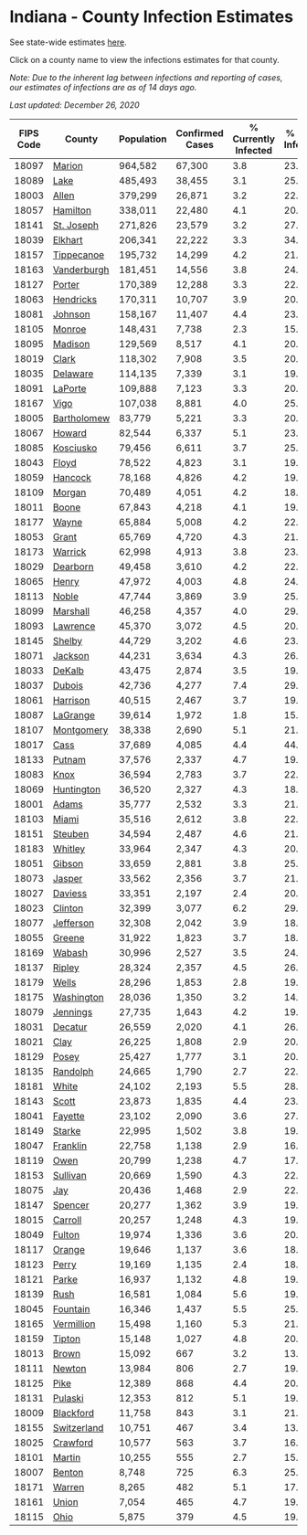 # Indiana - County Infection Estimates

See state-wide estimates [here](/infections/us-in).

Click on a county name to view the infections estimates for that county.

*Note: Due to the inherent lag between infections and reporting of cases, our estimates of infections are as of 14 days ago.*

*Last updated: December 26, 2020*

|   FIPS Code |                     County |   Population |   Confirmed Cases |   % Currently Infected |   % Total Infected |
|-------------|----------------------------|--------------|-------------------|------------------------|--------------------|
|       18097 |           [Marion](marion) |      964,582 |            67,300 |                    3.8 |               23.8 |
|       18089 |               [Lake](lake) |      485,493 |            38,455 |                    3.1 |               25.8 |
|       18003 |             [Allen](allen) |      379,299 |            26,871 |                    3.2 |               22.0 |
|       18057 |       [Hamilton](hamilton) |      338,011 |            22,480 |                    4.1 |               20.6 |
|       18141 |   [St. Joseph](st.-joseph) |      271,826 |            23,579 |                    3.2 |               27.2 |
|       18039 |         [Elkhart](elkhart) |      206,341 |            22,222 |                    3.3 |               34.0 |
|       18157 |   [Tippecanoe](tippecanoe) |      195,732 |            14,299 |                    4.2 |               21.9 |
|       18163 | [Vanderburgh](vanderburgh) |      181,451 |            14,556 |                    3.8 |               24.0 |
|       18127 |           [Porter](porter) |      170,389 |            12,288 |                    3.3 |               22.0 |
|       18063 |     [Hendricks](hendricks) |      170,311 |            10,707 |                    3.9 |               20.5 |
|       18081 |         [Johnson](johnson) |      158,167 |            11,407 |                    4.4 |               23.0 |
|       18105 |           [Monroe](monroe) |      148,431 |             7,738 |                    2.3 |               15.8 |
|       18095 |         [Madison](madison) |      129,569 |             8,517 |                    4.1 |               20.7 |
|       18019 |             [Clark](clark) |      118,302 |             7,908 |                    3.5 |               20.9 |
|       18035 |       [Delaware](delaware) |      114,135 |             7,339 |                    3.1 |               19.8 |
|       18091 |         [LaPorte](laporte) |      109,888 |             7,123 |                    3.3 |               20.1 |
|       18167 |               [Vigo](vigo) |      107,038 |             8,881 |                    4.0 |               25.0 |
|       18005 | [Bartholomew](bartholomew) |       83,779 |             5,221 |                    3.3 |               20.1 |
|       18067 |           [Howard](howard) |       82,544 |             6,337 |                    5.1 |               23.6 |
|       18085 |     [Kosciusko](kosciusko) |       79,456 |             6,611 |                    3.7 |               25.2 |
|       18043 |             [Floyd](floyd) |       78,522 |             4,823 |                    3.1 |               19.4 |
|       18059 |         [Hancock](hancock) |       78,168 |             4,826 |                    4.2 |               19.5 |
|       18109 |           [Morgan](morgan) |       70,489 |             4,051 |                    4.2 |               18.0 |
|       18011 |             [Boone](boone) |       67,843 |             4,218 |                    4.1 |               19.6 |
|       18177 |             [Wayne](wayne) |       65,884 |             5,008 |                    4.2 |               22.7 |
|       18053 |             [Grant](grant) |       65,769 |             4,720 |                    4.3 |               21.9 |
|       18173 |         [Warrick](warrick) |       62,998 |             4,913 |                    3.8 |               23.5 |
|       18029 |       [Dearborn](dearborn) |       49,458 |             3,610 |                    4.2 |               22.6 |
|       18065 |             [Henry](henry) |       47,972 |             4,003 |                    4.8 |               24.9 |
|       18113 |             [Noble](noble) |       47,744 |             3,869 |                    3.9 |               25.3 |
|       18099 |       [Marshall](marshall) |       46,258 |             4,357 |                    4.0 |               29.0 |
|       18093 |       [Lawrence](lawrence) |       45,370 |             3,072 |                    4.5 |               20.9 |
|       18145 |           [Shelby](shelby) |       44,729 |             3,202 |                    4.6 |               23.5 |
|       18071 |         [Jackson](jackson) |       44,231 |             3,634 |                    4.3 |               26.6 |
|       18033 |           [DeKalb](dekalb) |       43,475 |             2,874 |                    3.5 |               19.8 |
|       18037 |           [Dubois](dubois) |       42,736 |             4,277 |                    7.4 |               29.8 |
|       18061 |       [Harrison](harrison) |       40,515 |             2,467 |                    3.7 |               19.2 |
|       18087 |       [LaGrange](lagrange) |       39,614 |             1,972 |                    1.8 |               15.7 |
|       18107 |   [Montgomery](montgomery) |       38,338 |             2,690 |                    5.1 |               21.8 |
|       18017 |               [Cass](cass) |       37,689 |             4,085 |                    4.4 |               44.8 |
|       18133 |           [Putnam](putnam) |       37,576 |             2,337 |                    4.7 |               19.1 |
|       18083 |               [Knox](knox) |       36,594 |             2,783 |                    3.7 |               22.9 |
|       18069 |   [Huntington](huntington) |       36,520 |             2,327 |                    4.3 |               18.5 |
|       18001 |             [Adams](adams) |       35,777 |             2,532 |                    3.3 |               21.1 |
|       18103 |             [Miami](miami) |       35,516 |             2,612 |                    3.8 |               22.9 |
|       18151 |         [Steuben](steuben) |       34,594 |             2,487 |                    4.6 |               21.4 |
|       18183 |         [Whitley](whitley) |       33,964 |             2,347 |                    4.3 |               20.5 |
|       18051 |           [Gibson](gibson) |       33,659 |             2,881 |                    3.8 |               25.4 |
|       18073 |           [Jasper](jasper) |       33,562 |             2,356 |                    3.7 |               21.3 |
|       18027 |         [Daviess](daviess) |       33,351 |             2,197 |                    2.4 |               20.3 |
|       18023 |         [Clinton](clinton) |       32,399 |             3,077 |                    6.2 |               29.1 |
|       18077 |     [Jefferson](jefferson) |       32,308 |             2,042 |                    3.9 |               18.7 |
|       18055 |           [Greene](greene) |       31,922 |             1,823 |                    3.7 |               18.0 |
|       18169 |           [Wabash](wabash) |       30,996 |             2,527 |                    3.5 |               24.8 |
|       18137 |           [Ripley](ripley) |       28,324 |             2,357 |                    4.5 |               26.0 |
|       18179 |             [Wells](wells) |       28,296 |             1,853 |                    2.8 |               19.8 |
|       18175 |   [Washington](washington) |       28,036 |             1,350 |                    3.2 |               14.7 |
|       18079 |       [Jennings](jennings) |       27,735 |             1,643 |                    4.2 |               19.0 |
|       18031 |         [Decatur](decatur) |       26,559 |             2,020 |                    4.1 |               26.2 |
|       18021 |               [Clay](clay) |       26,225 |             1,808 |                    2.9 |               20.7 |
|       18129 |             [Posey](posey) |       25,427 |             1,777 |                    3.1 |               20.8 |
|       18135 |       [Randolph](randolph) |       24,665 |             1,790 |                    2.7 |               22.0 |
|       18181 |             [White](white) |       24,102 |             2,193 |                    5.5 |               28.7 |
|       18143 |             [Scott](scott) |       23,873 |             1,835 |                    4.4 |               23.9 |
|       18041 |         [Fayette](fayette) |       23,102 |             2,090 |                    3.6 |               27.6 |
|       18149 |           [Starke](starke) |       22,995 |             1,502 |                    3.8 |               19.7 |
|       18047 |       [Franklin](franklin) |       22,758 |             1,138 |                    2.9 |               16.9 |
|       18119 |               [Owen](owen) |       20,799 |             1,238 |                    4.7 |               17.7 |
|       18153 |       [Sullivan](sullivan) |       20,669 |             1,590 |                    4.3 |               22.9 |
|       18075 |                 [Jay](jay) |       20,436 |             1,468 |                    2.9 |               22.0 |
|       18147 |         [Spencer](spencer) |       20,277 |             1,362 |                    3.9 |               19.7 |
|       18015 |         [Carroll](carroll) |       20,257 |             1,248 |                    4.3 |               19.0 |
|       18049 |           [Fulton](fulton) |       19,974 |             1,336 |                    3.6 |               20.4 |
|       18117 |           [Orange](orange) |       19,646 |             1,137 |                    3.6 |               18.8 |
|       18123 |             [Perry](perry) |       19,169 |             1,135 |                    2.4 |               18.1 |
|       18121 |             [Parke](parke) |       16,937 |             1,132 |                    4.8 |               19.9 |
|       18139 |               [Rush](rush) |       16,581 |             1,084 |                    5.6 |               19.9 |
|       18045 |       [Fountain](fountain) |       16,346 |             1,437 |                    5.5 |               25.9 |
|       18165 |   [Vermillion](vermillion) |       15,498 |             1,160 |                    5.3 |               21.9 |
|       18159 |           [Tipton](tipton) |       15,148 |             1,027 |                    4.8 |               20.3 |
|       18013 |             [Brown](brown) |       15,092 |               667 |                    3.2 |               13.4 |
|       18111 |           [Newton](newton) |       13,984 |               806 |                    2.7 |               19.1 |
|       18125 |               [Pike](pike) |       12,389 |               868 |                    4.4 |               20.2 |
|       18131 |         [Pulaski](pulaski) |       12,353 |               812 |                    5.1 |               19.9 |
|       18009 |     [Blackford](blackford) |       11,758 |               843 |                    3.1 |               21.8 |
|       18155 | [Switzerland](switzerland) |       10,751 |               467 |                    3.4 |               13.3 |
|       18025 |       [Crawford](crawford) |       10,577 |               563 |                    3.7 |               16.3 |
|       18101 |           [Martin](martin) |       10,255 |               555 |                    2.7 |               15.9 |
|       18007 |           [Benton](benton) |        8,748 |               725 |                    6.3 |               25.0 |
|       18171 |           [Warren](warren) |        8,265 |               482 |                    5.1 |               17.6 |
|       18161 |             [Union](union) |        7,054 |               465 |                    4.7 |               19.5 |
|       18115 |               [Ohio](ohio) |        5,875 |               379 |                    4.5 |               19.2 |